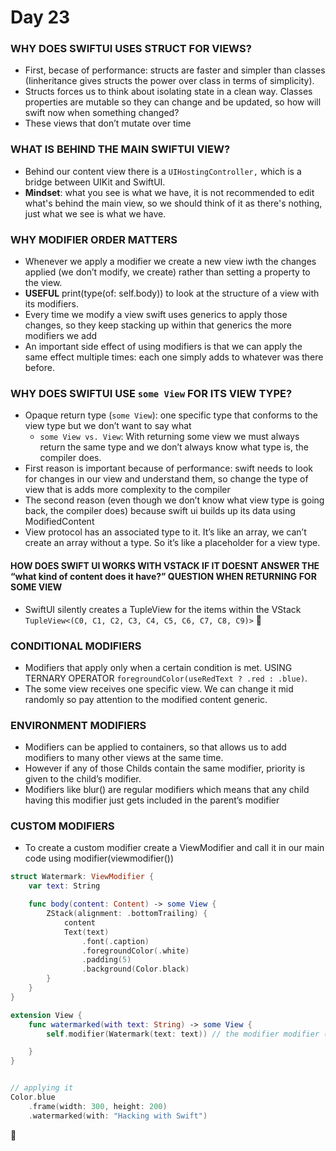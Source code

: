 # Day 23

### WHY DOES SWIFTUI USES STRUCT FOR VIEWS?
- First, becase of performance: structs are faster and simpler than classes (Iinheritance gives structs the power over class in terms of simplicity).
- Structs forces us to think about isolating state in a clean way. Classes properties are mutable so they can change and be updated, so how will swift now when something changed?
- These views that don’t mutate over time

### WHAT IS BEHIND THE MAIN SWIFTUI VIEW? 
- Behind our content view there is a `UIHostingController,` which is a bridge between UIKit and SwiftUI.
- **Mindset**: what you see is what we have, it is not recommended to edit what's behind the main view, so we should think of it as there's nothing, just what we see is what we have.

### WHY MODIFIER ORDER MATTERS
- Whenever we apply a modifier we create a new view iwth the changes applied (we don’t modify, we create) rather than setting a property to the view.
- **USEFUL** print(type(of: self.body)) to look at the structure of a view with its modifiers. 
- Every time we modify a view swift uses generics to apply those changes, so they keep stacking up within that generics the more modifiers we add  
- An important side effect of using modifiers is that we can apply the same effect multiple times: each one simply adds to whatever was there before.

### WHY DOES SWIFTUI USE `some View` FOR ITS VIEW TYPE?
- Opaque return type (`some View`): one specific type that conforms to the view type but we don’t want to say what
    - `some View vs. View`: With returning some view we must always return the same type and we don’t always know what type is, the compiler does.
- First reason is important because of performance: swift needs to look for changes in our view and understand them, so change the type of view that is adds more complexity to the compiler
- The second reason (even though we don’t know what view type is going back, the compiler does) because swift ui builds up its data using ModifiedContent
- View protocol has an associated type to it. It’s like an array, we can’t create an array without a type. So it’s like a placeholder for a view type. 
#### HOW DOES SWIFT UI WORKS WITH VSTACK IF IT DOESNT ANSWER THE “what kind of content does it have?” QUESTION WHEN RETURNING FOR SOME VIEW
- SwiftUI silently creates a TupleView for the items within the VStack `TupleView<(C0, C1, C2, C3, C4, C5, C6, C7, C8, C9)>` :exploding_head:

### CONDITIONAL MODIFIERS
- Modifiers that apply only when a certain condition is met. USING TERNARY OPERATOR `foregroundColor(useRedText ? .red : .blue)`.
- The some view receives one specific view. We can change it mid randomly so pay attention to the modified content generic. 

### ENVIRONMENT MODIFIERS
- Modifiers can be applied to containers, so that allows us to add modifiers to many other views at the same time. 
- However if any of those Childs contain the same modifier, priority is given to the child’s modifier.
- Modifiers like blur() are regular modifiers which means that any child having this modifier just gets included in the parent’s modifier

### CUSTOM MODIFIERS
- To create a custom modifier create a ViewModifier and call it in our main code using modifier(viewmodifier())
```swift
struct Watermark: ViewModifier {
    var text: String

    func body(content: Content) -> some View {
        ZStack(alignment: .bottomTrailing) {
            content
            Text(text)
                .font(.caption)
                .foregroundColor(.white)
                .padding(5)
                .background(Color.black)
        }
    }
}

extension View {
    func watermarked(with text: String) -> some View {
        self.modifier(Watermark(text: text)) // the modifier modifier (lol) let's us apply any type of modifier to a view

    }
}


// applying it
Color.blue
    .frame(width: 300, height: 200)
    .watermarked(with: "Hacking with Swift")
```
:cactus:

